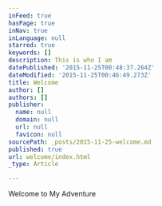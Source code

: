 ```yaml
---
inFeed: true
hasPage: true
inNav: true
inLanguage: null
starred: true
keywords: []
description: This is who I am
datePublished: '2015-11-25T00:48:37.264Z'
dateModified: '2015-11-25T00:46:49.273Z'
title: Welcome
author: []
authors: []
publisher:
  name: null
  domain: null
  url: null
  favicon: null
sourcePath: _posts/2015-11-25-welcome.md
published: true
url: welcome/index.html
_type: Article

---
```

Welcome to My Adventure